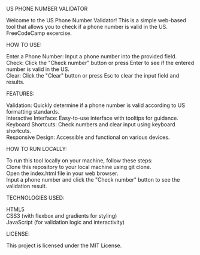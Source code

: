 US PHONE NUMBER VALIDATOR

Welcome to the US Phone Number Validator! This is a simple web-based tool that allows you to check if a phone number is valid in the US. FreeCodeCamp excercise.

HOW TO USE: 

Enter a Phone Number: Input a phone number into the provided field.<br />
Check: Click the "Check number" button or press Enter to see if the entered number is valid in the US.<br />
Clear: Click the "Clear" button or press Esc to clear the input field and results.

FEATURES:

Validation: Quickly determine if a phone number is valid according to US formatting standards.<br />
Interactive Interface: Easy-to-use interface with tooltips for guidance.<br />
Keyboard Shortcuts: Check numbers and clear input using keyboard shortcuts.<br />
Responsive Design: Accessible and functional on various devices.

HOW TO RUN LOCALLY:

To run this tool locally on your machine, follow these steps:<br />
Clone this repository to your local machine using git clone.<br />
Open the index.html file in your web browser.<br />
Input a phone number and click the "Check number" button to see the validation result.

TECHNOLOGIES USED:

HTML5<br />
CSS3 (with flexbox and gradients for styling)<br />
JavaScript (for validation logic and interactivity)

LICENSE:  

This project is licensed under the MIT License.
